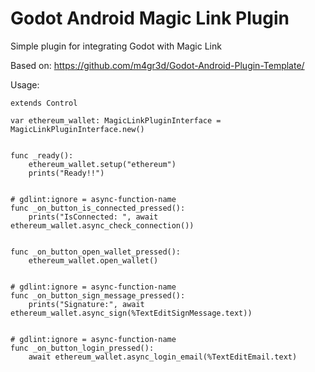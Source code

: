 # Godot Android Magic Link Plugin

Simple plugin for integrating Godot with Magic Link

Based on: https://github.com/m4gr3d/Godot-Android-Plugin-Template/

Usage:

```gdscript
extends Control

var ethereum_wallet: MagicLinkPluginInterface = MagicLinkPluginInterface.new()


func _ready():
	ethereum_wallet.setup("ethereum")
	prints("Ready!!")


# gdlint:ignore = async-function-name
func _on_button_is_connected_pressed():
	prints("IsConnected: ", await ethereum_wallet.async_check_connection())


func _on_button_open_wallet_pressed():
	ethereum_wallet.open_wallet()


# gdlint:ignore = async-function-name
func _on_button_sign_message_pressed():
	prints("Signature:", await ethereum_wallet.async_sign(%TextEditSignMessage.text))


# gdlint:ignore = async-function-name
func _on_button_login_pressed():
	await ethereum_wallet.async_login_email(%TextEditEmail.text)

```